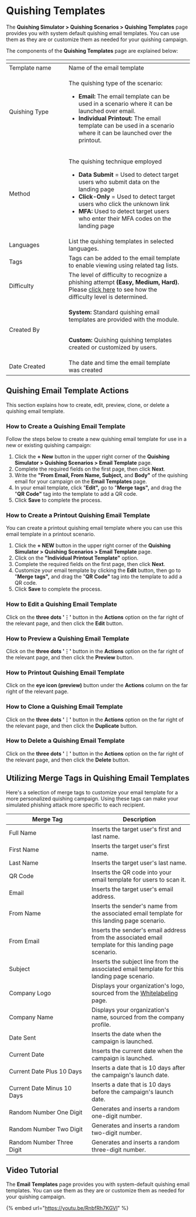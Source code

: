 # Quishing Templates

The **Quishing Simulator > Quishing Scenarios > Quishing Templates** page provides you with system default quishing email templates. You can use them as they are or customize them as needed for your quishing campaign.

The components of the **Quishing Templates** page are explained below:

<table data-header-hidden><thead><tr><th width="147.5"></th><th></th><th data-hidden></th></tr></thead><tbody><tr><td>Template name</td><td>Name of the email template</td><td></td></tr><tr><td>Quishing Type</td><td><p>The quishing type of the scenario:</p><ul><li><strong>Email:</strong> The email template can be used in a scenario where it can be launched over email.</li><li><strong>Individual Printout:</strong> The email template can be used in a scenario where it can be launched over the printout.</li></ul></td><td></td></tr><tr><td>Method</td><td><p>The quishing technique employed</p><ul><li><strong>Data Submit</strong> = Used to detect target users who submit data on the landing page</li><li><strong>Click-Only</strong> = Used to detect target users who click the unknown link</li><li><strong>MFA:</strong> Used to detect target users who enter their MFA codes on the landing page</li></ul></td><td></td></tr><tr><td>Languages</td><td>List the quishing templates in selected languages.</td><td></td></tr><tr><td>Tags</td><td>Tags can be added to the email template to enable viewing using related tag lists.</td><td></td></tr><tr><td>Difficulty</td><td>The level of difficulty to recognize a phishing attempt <strong>(Easy, Medium, Hard).</strong> Please <a href="../../phishing-simulator/#q-how-is-the-difficulty-level-determined">click here</a> to see how the difficulty level is determined.</td><td></td></tr><tr><td>Created By</td><td><p><strong>System:</strong> Standard quishing email templates are provided with the module.</p><p><br><strong>Custom:</strong> Quishing quishing templates created or customized by users.</p></td><td></td></tr><tr><td>Date Created</td><td>The date and time the email template was created</td><td></td></tr></tbody></table>

## **Quishing Email Template** Actions

This section explains how to create, edit, preview, clone, or delete a quishing email template.

### How to Create a **Quishing** Email Template

Follow the steps below to create a new quishing email template for use in a new or existing quishing campaign:

1. Click the **+ New** button in the upper right corner of the **Quishing Simulator > Quishing Scenarios > Email Template** page.
2. Complete the required fields on the first page, then click **Next**.
3. Write the **"From Email, From Name, Subject,** and **Body"** of the quishing email for your campaign on the **Email Templates** page.&#x20;
4. In your email template, click "**Edit",** go to "**Merge** **tags",** and drag the "**QR** **Code"** tag into the template to add a QR code.
5. Click **Save** to complete the process.

### How to Create a Printout **Quishing** Email Template

You can create a printout quishing email template where you can use this email template in a printout scenario.&#x20;

1. Click the **+ NEW** button in the upper right corner of the **Quishing Simulator > Quishing Scenarios > Email Template** page.
2. Click on the **"Individual Printout Template"** option.
3. Complete the required fields on the first page, then click **Next**.
4. Customize your email template by clicking the **Edit** button, then go to "**Merge** **tags",** and drag the "**QR** **Code"** tag into the template to add a QR code.
5. Click **Save** to complete the process.

### How to Edit a **Quishing** Email Template

Click on the **three dots '⋮'** button in the **Actions** option on the far right of the relevant page, and then click the **Edit** button.

### How to Preview a **Quishing** Email Template

Click on the **three dots '⋮'** button in the **Actions** option on the far right of the relevant page, and then click the **Preview** button.

### How to Printout **Quishing** Email Template

Click on the **eye icon (preview)** button under the **Actions** column on the far right of the relevant page.

### How to Clone a **Quishing** Email Template

Click on the **three dots '⋮'** button in the **Actions** option on the far right of the relevant page, and then click the **Duplicate** button.

### How to Delete a **Quishing** Email Template

Click on the **three dots '⋮'** button in the **Actions** option on the far right of the relevant page, and then click the **Delete** button.

## **Utilizing Merge Tags in Quishing** Email **Templates**

Here's a selection of merge tags to customize your email template for a more personalized quishing campaign. Using these tags can make your simulated phishing attack more specific to each recipient.

<table><thead><tr><th width="210.5">Merge Tag</th><th>Description</th></tr></thead><tbody><tr><td>Full Name</td><td>Inserts the target user's first and last name.</td></tr><tr><td>First Name</td><td>Inserts the target user's first name.</td></tr><tr><td>Last Name</td><td>Inserts the target user's last name.</td></tr><tr><td>QR Code</td><td>Inserts the QR code into your email template for users to scan it.</td></tr><tr><td>Email</td><td>Inserts the target user's email address.</td></tr><tr><td>From Name</td><td>Inserts the sender's name from the associated email template for this landing page scenario.</td></tr><tr><td>From Email</td><td>Inserts the sender's email address from the associated email template for this landing page scenario.</td></tr><tr><td>Subject</td><td>Inserts the subject line from the associated email template for this landing page scenario.</td></tr><tr><td>Company Logo</td><td>Displays your organization's logo, sourced from the <a href="../../company/company-settings/white-labeling.md">Whitelabeling</a> page.</td></tr><tr><td>Company Name</td><td>Displays your organization's name, sourced from the company profile.</td></tr><tr><td>Date Sent</td><td>Inserts the date when the campaign is launched.</td></tr><tr><td>Current Date</td><td>Inserts the current date when the campaign is launched.</td></tr><tr><td>Current Date Plus 10 Days</td><td>Inserts a date that is 10 days after the campaign's launch date.</td></tr><tr><td>Current Date Minus 10 Days</td><td>Inserts a date that is 10 days before the campaign's launch date.</td></tr><tr><td>Random Number One Digit</td><td>Generates and inserts a random one-digit number.</td></tr><tr><td>Random Number Two Digit</td><td>Generates and inserts a random two-digit number.</td></tr><tr><td>Random Number Three Digit</td><td>Generates and inserts a random three-digit number.</td></tr></tbody></table>

## Video Tutorial

The **Email** **Templates** page provides you with system-default quishing email templates. You can use them as they are or customize them as needed for your quishing campaign.

{% embed url="https://youtu.be/RnbfRh7KGVI" %}
